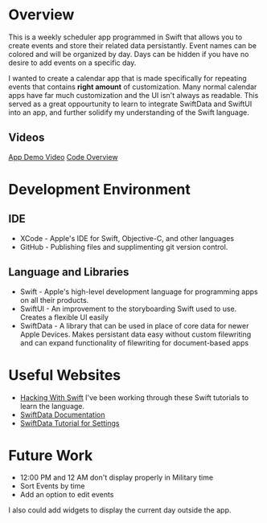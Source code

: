 # Overview

This is a weekly scheduler app programmed in Swift that allows you to create events and store their related data persistantly. Event names can be colored and will be organized by day. Days can be hidden if you have no desire to add events on a specific day. 

I wanted to create a calendar app that is made specifically for repeating events that contains **right amount** of customization. Many normal calendar apps have far much customization and the UI isn't always as readable. This served as a great oppourtunity to learn to integrate SwiftData and SwiftUI into an app, and further solidify my understanding of the Swift language. 

## Videos

[App Demo Video](https://youtu.be/0bVjflpRWOY)
[Code Overview](https://youtu.be/u_TQBfzSaeg)

# Development Environment

## IDE
* XCode - Apple's IDE for Swift, Objective-C, and other languages
* GitHub - Publishing files and supplimenting git version control.

## Language and Libraries
* Swift - Apple's high-level development language for programming apps on all their products. 
* SwiftUI - An improvement to the storyboarding Swift used to use. Creates a flexible UI easily
* SwiftData - A library that can be used in place of core data for newer Apple Devices. Makes persistant data easy without custom filewriting and can expand functionality of filewriting for document-based apps 

# Useful Websites

- [Hacking With Swift](https://www.hackingwithswift.com/100/swiftui/) I've been working through these Swift tutorials to learn the language.
- [SwiftData Documentation](https://developer.apple.com/documentation/swiftdata)
- [SwiftData Tutorial for Settings](https://www.youtube.com/watch?v=UbwYMSDmg2I)

# Future Work

- 12:00 PM and 12 AM don't display properly in Military time
- Sort Events by time
- Add an option to edit events

I also could add widgets to display the current day outside the app.